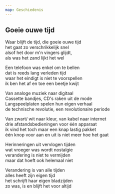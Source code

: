 ```yaml
---
map: Geschiedenis
---
```


## Goeie ouwe tijd

Waar blijft de tijd, die goeie ouwe tijd\
het gaat zo verschrikkelijk snel\
alsof het door m\'n vingers glijdt,\
als was het zand lijkt het wel

Een telefoon was enkel om te bellen\
dat is reeds lang verleden tijd\
waar het eindigt is niet te voorspellen\
ik ben het af en toe een beetje kwijt

Van analoge muziek naar digitaal\
Cassette bandjes, CD\'s raken uit de mode\
Langspeelplaten spelen hun eigen verhaal\
de technische revolutie, een revolutionaire periode

Van zwart/ wit naar kleur, van kabel naar internet\
drie afstandsbedieningen voor één apparaat\
ik vind het toch maar een knap lastig pakket\
één knop voor aan en uit is niet meer hoe het gaat

Herinneringen uit vervlogen tijden\
wat vroeger was wordt nostalgie\
verandering is niet te vermijden\
maar dat hoeft ook helemaal niet

Verandering is van alle tijden\
alles heeft zijn eigen tijd\
het schrijft haar eigen bladzijden\
zo was, is en blijft het voor altijd
